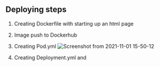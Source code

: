 Deploying steps
-------
1. Creating Dockerfile with starting up an html page
2. Image push to Dockerhub
3. Creating Pod.yml
![Screenshot from 2021-11-01 15-50-12](https://user-images.githubusercontent.com/61839115/139684516-324e6063-8f61-4694-b73f-4c1bad31048e.png)

5. Creating Deployment.yml and
